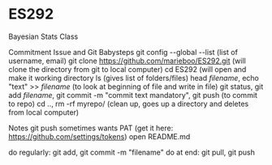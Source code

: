 # ES292
Bayesian Stats Class

Commitment Issue and Git Babysteps
git config --global --list (list of username, email)
git clone https://github.com/marieboo/ES292.git (will clone the directory from git to local computer)
cd ES292 (will open and make it working directory
ls   (gives list of folders/files)
head *filename*, echo "text" >> *filename* (to look at beginning of file and write in file)
git status, git add *filename*, git commit -m "commit text mandatory", git push (to commit to repo)
cd .., rm -rf myrepo/ (clean up, goes up a directory and deletes from local computer)

Notes
git push sometimes wants PAT (get it here: https://github.com/settings/tokens) 
open README.md 

do regularly: git add, git commit -m "filename"
do at end: git pull, git push

